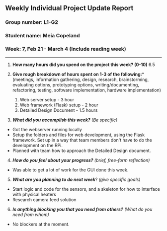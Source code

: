 ## Weekly Individual Project Update Report
### Group number: L1-G2
### Student name: Meia Copeland
### Week: 7, Feb 21 - March 4 (Include reading week)
___
1. **How many hours did you spend on the project this week? (0-10)**
6.5

2. **Give rough breakdown of hours spent on 1-3 of the following:***
   (meetings, information gathering, design, research, brainstorming, evaluating options, prototyping options, writing/documenting, refactoring, testing, software implementation, hardware implementation)
   1. Web server setup - 3 hour
   2. Web framework (Flask) setup - 2 hour
   3. Detailed Design Document - 1.5 hours
3. ***What did you accomplish this week?*** _(Be specific)_
  - Got the webserver running locally
  - Setup the folders and files for web development, using the Flask framework. Set up in a way that team members don't have to do the development on the RPi.
  - Planned with team how to approach the Detailed Design document.
4. ***How do you feel about your progress?*** _(brief, free-form reflection)_
  - Was able to get a lot of work for the GUI done this week.
5. ***What are you planning to do next week***? _(give specific goals)_
  - Start logic and code for the sensors, and a skeleton for how to interface with physical heaters
  - Research camera feed solution
6. ***Is anything blocking you that you need from others?*** _(What do you need from whom)_
  - No blockers at the moment.
